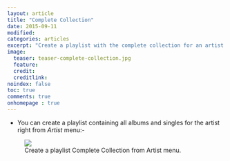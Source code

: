 ```yaml
---
layout: article
title: "Complete Collection"
date: 2015-09-11
modified:
categories: articles
excerpt: "Create a playlist with the complete collection for an artist."
image:
  teaser: teaser-complete-collection.jpg
  feature:
  credit:
  creditlink:
noindex: false
toc: true
comments: true
onhomepage : true
---
```


* You can create a playlist containing all albums and singles for the artist right from *Artist* menu:-

<figure>
	<img src="{{ site.url }}/images/complete-collection1.jpg"></a>
	<figcaption>Create a playlist Complete Collection from Artist menu.</figcaption>
</figure>

